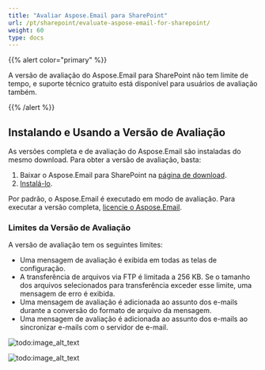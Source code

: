 ```yaml
---
title: "Avaliar Aspose.Email para SharePoint"
url: /pt/sharepoint/evaluate-aspose-email-for-sharepoint/
weight: 60
type: docs
---
```



{{% alert color="primary" %}} 

A versão de avaliação do Aspose.Email para SharePoint não tem limite de tempo, e suporte técnico gratuito está disponível para usuários de avaliação também.

{{% /alert %}} 
## **Instalando e Usando a Versão de Avaliação**
As versões completa e de avaliação do Aspose.Email são instaladas do mesmo download. Para obter a versão de avaliação, basta:

1. Baixar o Aspose.Email para SharePoint na [página de download](http://www.aspose.com/community/files/73/sharepoint-components/aspose.email-for-sharepoint/default.aspx).
1. [Instalá-lo](/email/sharepoint/installing-aspose-email-for-sharepoint//).

Por padrão, o Aspose.Email é executado em modo de avaliação. Para executar a versão completa, [licencie o Aspose.Email](/email/sharepoint/license-aspose-email-for-sharepoint//).
### **Limites da Versão de Avaliação**
A versão de avaliação tem os seguintes limites: 

- Uma mensagem de avaliação é exibida em todas as telas de configuração.
- A transferência de arquivos via FTP é limitada a 256 KB. Se o tamanho dos arquivos selecionados para transferência exceder esse limite, uma mensagem de erro é exibida.
- Uma mensagem de avaliação é adicionada ao assunto dos e-mails durante a conversão do formato de arquivo da mensagem.
- Uma mensagem de avaliação é adicionada ao assunto dos e-mails ao sincronizar e-mails com o servidor de e-mail. 

![todo:image_alt_text](evaluate-aspose-email-for-sharepoint_1.png)

![todo:image_alt_text](evaluate-aspose-email-for-sharepoint_2.png)